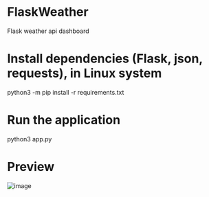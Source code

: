# FlaskWeather
Flask weather api dashboard

# Install dependencies (Flask, json, requests), in Linux system
python3 -m pip install -r requirements.txt

# Run the application
python3 app.py



# Preview
![image](https://user-images.githubusercontent.com/37469913/133897983-a9c2c53b-0155-4f7e-8e67-a7cb583b5b45.png)

